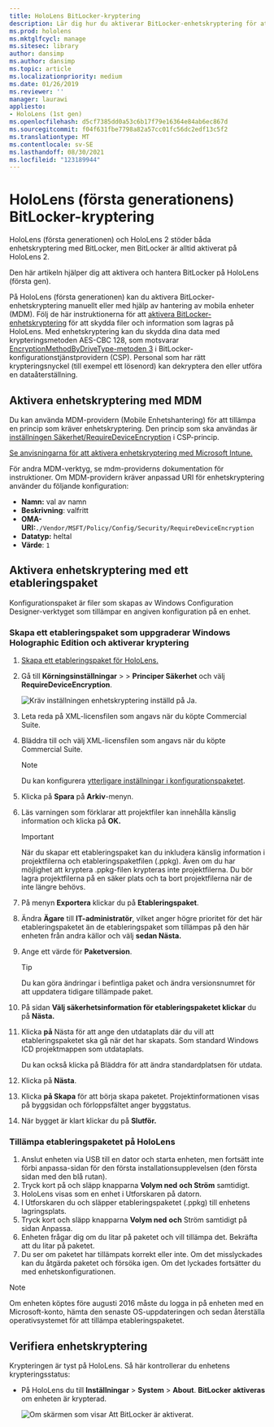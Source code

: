 ```yaml
---
title: HoloLens BitLocker-kryptering
description: Lär dig hur du aktiverar BitLocker-enhetskryptering för att skydda filer som lagras HoloLens enheter med mixad verklighet.
ms.prod: hololens
ms.mktglfcycl: manage
ms.sitesec: library
author: dansimp
ms.author: dansimp
ms.topic: article
ms.localizationpriority: medium
ms.date: 01/26/2019
ms.reviewer: ''
manager: laurawi
appliesto:
- HoloLens (1st gen)
ms.openlocfilehash: d5cf7385dd0a53c6b17f79e16364e84ab6ec867d
ms.sourcegitcommit: f04f631fbe7798a82a57cc01fc56dc2edf13c5f2
ms.translationtype: MT
ms.contentlocale: sv-SE
ms.lasthandoff: 08/30/2021
ms.locfileid: "123189944"
---
```

# <a name="hololens-1st-gen-bitlocker-encryption"></a>HoloLens (första generationens) BitLocker-kryptering

HoloLens (första generationen) och HoloLens 2 stöder båda enhetskryptering med BitLocker, men BitLocker är alltid aktiverat på HoloLens 2.

Den här artikeln hjälper dig att aktivera och hantera BitLocker på HoloLens (första gen).

På HoloLens (första generationen) kan du aktivera BitLocker-enhetskryptering manuellt eller med hjälp av hantering av mobila enheter (MDM). Följ de här instruktionerna för att [aktivera BitLocker-enhetskryptering](/windows/security/information-protection/bitlocker/bitlocker-device-encryption-overview-windows-10#bitlocker-device-encryption) för att skydda filer och information som lagras på HoloLens. Med enhetskryptering kan du skydda dina data med krypteringsmetoden AES-CBC 128, som motsvarar [EncryptionMethodByDriveType-metoden 3](/windows/client-management/mdm/bitlocker-csp#encryptionmethodbydrivetype) i BitLocker-konfigurationstjänstprovidern (CSP). Personal som har rätt krypteringsnyckel (till exempel ett lösenord) kan dekryptera den eller utföra en dataåterställning.

## <a name="enable-device-encryption-using-mdm"></a>Aktivera enhetskryptering med MDM

Du kan använda MDM-providern (Mobile Enhetshantering) för att tillämpa en princip som kräver enhetskryptering. Den princip som ska användas är [inställningen Säkerhet/RequireDeviceEncryption](/windows/client-management/mdm/policy-csp-security#security-requiredeviceencryption) i CSP-princip.

[Se anvisningarna för att aktivera enhetskryptering med Microsoft Intune.](/intune/compliance-policy-create-windows#windows-holographic-for-business)

För andra MDM-verktyg, se mdm-providerns dokumentation för instruktioner. Om MDM-providern kräver anpassad URI för enhetskryptering använder du följande konfiguration:

- **Namn:** val av namn
- **Beskrivning**: valfritt
- **OMA-URI:**`./Vendor/MSFT/Policy/Config/Security/RequireDeviceEncryption`
- **Datatyp:** heltal
- **Värde**: `1`

## <a name="enable-device-encryption-using-a-provisioning-package"></a>Aktivera enhetskryptering med ett etableringspaket

Konfigurationspaket är filer som skapas av Windows Configuration Designer-verktyget som tillämpar en angiven konfiguration på en enhet. 

### <a name="create-a-provisioning-package-that-upgrades-the-windows-holographic-edition-and-enables-encryption"></a>Skapa ett etableringspaket som uppgraderar Windows Holographic Edition och aktiverar kryptering

1. [Skapa ett etableringspaket för HoloLens.](hololens-provisioning.md)
1. Gå till **Körningsinställningar**  >    >  **Principer Säkerhet** och välj **RequireDeviceEncryption**.

    ![Kräv inställningen enhetskryptering inställd på Ja.](images/device-encryption.png)

1. Leta reda på XML-licensfilen som angavs när du köpte Commercial Suite.

1. Bläddra till och välj XML-licensfilen som angavs när du köpte Commercial Suite.
    > [!NOTE]
    > Du kan konfigurera [ytterligare inställningar i konfigurationspaketet](hololens-provisioning.md).

1. Klicka på **Spara** på **Arkiv**-menyn. 

1. Läs varningen som förklarar att projektfiler kan innehålla känslig information och klicka på **OK.**

    > [!IMPORTANT]
    > När du skapar ett etableringspaket kan du inkludera känslig information i projektfilerna och etableringspaketfilen (.ppkg). Även om du har möjlighet att kryptera .ppkg-filen krypteras inte projektfilerna. Du bör lagra projektfilerna på en säker plats och ta bort projektfilerna när de inte längre behövs.

1. På menyn **Exportera** klickar du på **Etableringspaket**.
1. Ändra **Ägare** till **IT-administratör**, vilket anger högre prioritet för det här etableringspaketet än de etableringspaket som tillämpas på den här enheten från andra källor och välj **sedan Nästa.**
1. Ange ett värde för **Paketversion**.

    > [!TIP]
    > Du kan göra ändringar i befintliga paket och ändra versionsnumret för att uppdatera tidigare tillämpade paket.

1. På sidan **Välj säkerhetsinformation för etableringspaketet klickar** du på **Nästa.**
1. Klicka **på** Nästa för att ange den utdataplats där du vill att etableringspaketet ska gå när det har skapats. Som standard Windows ICD projektmappen som utdataplats.

    Du kan också klicka på Bläddra för att ändra standardplatsen för utdata.

1. Klicka på **Nästa**.
1. Klicka **på Skapa** för att börja skapa paketet. Projektinformationen visas på byggsidan och förloppsfältet anger byggstatus.
1. När bygget är klart klickar du på **Slutför.**

### <a name="apply-the-provisioning-package-to-hololens"></a>Tillämpa etableringspaketet på HoloLens

1. Anslut enheten via USB till en dator och starta enheten, men  fortsätt inte förbi anpassa-sidan för den första installationsupplevelsen (den första sidan med den blå rutan).
1. Tryck kort på och släpp knapparna **Volym ned** **och Ström** samtidigt.
1. HoloLens visas som en enhet i Utforskaren på datorn.
1. I Utforskaren du och släpper etableringspaketet (.ppkg) till enhetens lagringsplats.
1. Tryck kort och släpp knapparna **Volym ned** **och** Ström  samtidigt på sidan Anpassa.
1. Enheten frågar dig om du litar på paketet och vill tillämpa det. Bekräfta att du litar på paketet.
1. Du ser om paketet har tillämpats korrekt eller inte. Om det misslyckades kan du åtgärda paketet och försöka igen. Om det lyckades fortsätter du med enhetskonfigurationen.

> [!NOTE]
> Om enheten köptes före augusti 2016 måste du logga in på enheten med en Microsoft-konto, hämta den senaste OS-uppdateringen och sedan återställa operativsystemet för att tillämpa etableringspaketet.

## <a name="verify-device-encryption"></a>Verifiera enhetskryptering

Krypteringen är tyst på HoloLens. Så här kontrollerar du enhetens krypteringsstatus:

- På HoloLens du till **Inställningar**  >  **System**  >  **About**. **BitLocker** **aktiveras** om enheten är krypterad. 

    ![Om skärmen som visar Att BitLocker är aktiverat.](images/about-encryption.png)
